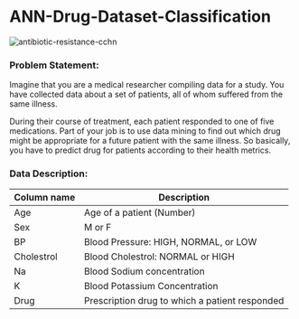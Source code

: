 # ANN-Drug-Dataset-Classification

![antibiotic-resistance-cchn](https://user-images.githubusercontent.com/17608830/112909930-fbcd3a00-910f-11eb-9cad-076dc3b68b66.jpg)

### Problem Statement:
Imagine that you are a medical researcher compiling data for a study. You have collected data about a set of patients, all of whom suffered from the same illness.

During their course of treatment, each patient responded to one of five medications. Part of your job is to use data mining to find out which drug might be appropriate for a future patient with the same illness. So basically, you have to predict drug for patients according to their health metrics.

### Data Description:

| Column name                |   Description 							|
| -----------      			     |   -----------                                                              |
| Age               |   Age of a patient (Number)             |
| Sex	                     |   M or F                                        |
| BP	                       |   Blood Pressure: HIGH, NORMAL, or LOW                                         |
| Cholestrol	               |   Blood Cholestrol: NORMAL or HIGH    |
| Na	           |   Blood Sodium concentration                         |
| K	       |   Blood Potassium Concentration      |
| Drug	       |   Prescription drug to which a patient responded       |
